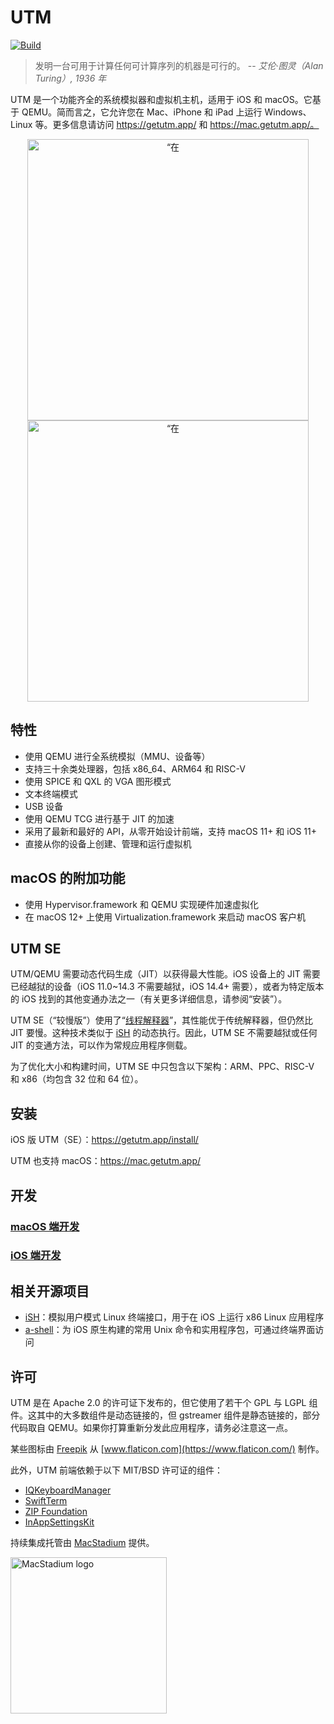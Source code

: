 #  UTM
[![Build](https://github.com/utmapp/UTM/workflows/Build/badge.svg?branch=master&event=push)][1]

> 发明一台可用于计算任何可计算序列的机器是可行的。
-- <cite>艾伦·图灵（Alan Turing）, 1936 年</cite>

UTM 是一个功能齐全的系统模拟器和虚拟机主机，适用于 iOS 和 macOS。它基于 QEMU。简而言之，它允许您在 Mac、iPhone 和 iPad 上运行 Windows、Linux 等。更多信息请访问 https://getutm.app/ 和 https://mac.getutm.app/。

<p align="center">
  <img width="450px" alt=“在 iPhone 上运行 UTM" src="screen.png">
  <br>
  <img width="450px" alt=“在 MacBook 上运行 UTM" src="screenmac.png">
</p>

## 特性

* 使用 QEMU 进行全系统模拟（MMU、设备等）
* 支持三十余类处理器，包括 x86_64、ARM64 和 RISC-V
* 使用 SPICE 和 QXL 的 VGA 图形模式
* 文本终端模式
* USB 设备
* 使用 QEMU TCG 进行基于 JIT 的加速
* 采用了最新和最好的 API，从零开始设计前端，支持 macOS 11+ 和 iOS 11+
* 直接从你的设备上创建、管理和运行虚拟机

## macOS 的附加功能

* 使用 Hypervisor.framework 和 QEMU 实现硬件加速虚拟化
* 在 macOS 12+ 上使用 Virtualization.framework 来启动 macOS 客户机

## UTM SE

UTM/QEMU 需要动态代码生成（JIT）以获得最大性能。iOS 设备上的 JIT 需要已经越狱的设备（iOS 11.0~14.3 不需要越狱，iOS 14.4+ 需要），或者为特定版本的 iOS 找到的其他变通办法之一（有关更多详细信息，请参阅“安装”）。

UTM SE（“较慢版”）使用了“[线程解释器][3]”，其性能优于传统解释器，但仍然比 JIT 要慢。这种技术类似于 [iSH][4] 的动态执行。因此，UTM SE 不需要越狱或任何 JIT 的变通方法，可以作为常规应用程序侧载。

为了优化大小和构建时间，UTM SE 中只包含以下架构：ARM、PPC、RISC-V 和 x86（均包含 32 位和 64 位）。

## 安装

iOS 版 UTM（SE）：https://getutm.app/install/

UTM 也支持 macOS：https://mac.getutm.app/

## 开发

### [macOS 端开发](Documentation/MacDevelopment.md)

### [iOS 端开发](Documentation/iOSDevelopment.md)

## 相关开源项目

* [iSH][4]：模拟用户模式 Linux 终端接口，用于在 iOS 上运行 x86 Linux 应用程序
* [a-shell][5]：为 iOS 原生构建的常用 Unix 命令和实用程序包，可通过终端界面访问

## 许可

UTM 是在 Apache 2.0 的许可证下发布的，但它使用了若干个 GPL 与 LGPL 组件。这其中的大多数组件是动态链接的，但 gstreamer 组件是静态链接的，部分代码取自 QEMU。如果你打算重新分发此应用程序，请务必注意这一点。

某些图标由 [Freepik](https://www.freepik.com) 从 [www.flaticon.com](https://www.flaticon.com/) 制作。

此外，UTM 前端依赖于以下 MIT/BSD 许可证的组件：

* [IQKeyboardManager](https://github.com/hackiftekhar/IQKeyboardManager)
* [SwiftTerm](https://github.com/migueldeicaza/SwiftTerm)
* [ZIP Foundation](https://github.com/weichsel/ZIPFoundation)
* [InAppSettingsKit](https://github.com/futuretap/InAppSettingsKit)

持续集成托管由 [MacStadium](https://www.macstadium.com/opensource) 提供。

[<img src="https://uploads-ssl.webflow.com/5ac3c046c82724970fc60918/5c019d917bba312af7553b49_MacStadium-developerlogo.png" alt="MacStadium logo" width="250">](https://www.macstadium.com)

  [1]: https://github.com/utmapp/UTM/actions?query=event%3Arelease+workflow%3ABuild
  [2]: screen.png
  [3]: https://github.com/ktemkin/qemu/blob/with_tcti/tcg/aarch64-tcti/README.md
  [4]: https://github.com/ish-app/ish
  [5]: https://github.com/holzschu/a-shell
